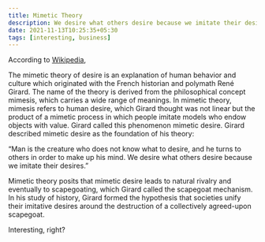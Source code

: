 ```yaml
---
title: Mimetic Theory
description: We desire what others desire because we imitate their desires
date: 2021-11-13T10:25:35+05:30
tags: [interesting, business]
---
```


According to [Wikipedia](https://en.wikipedia.org/wiki/Mimetic_theory),

The mimetic theory of desire is an explanation of human behavior and culture which originated with the French historian and polymath René Girard. The name of the theory is derived from the philosophical concept mimesis, which carries a wide range of meanings. In mimetic theory, mimesis refers to human desire, which Girard thought was not linear but the product of a mimetic process in which people imitate models who endow objects with value. Girard called this phenomenon mimetic desire. Girard described mimetic desire as the foundation of his theory:

“Man is the creature who does not know what to desire, and he turns to others in order to make up his mind. We desire what others desire because we imitate their desires.”

Mimetic theory posits that mimetic desire leads to natural rivalry and eventually to scapegoating, which Girard called the scapegoat mechanism. In his study of history, Girard formed the hypothesis that societies unify their imitative desires around the destruction of a collectively agreed-upon scapegoat.

Interesting, right?
